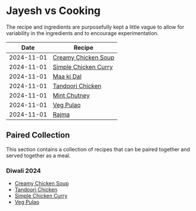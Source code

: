 # Jayesh vs Cooking

The recipe and ingredients are purposefully kept a little vague to allow for
variability in the ingredients and to encourage experimentation.

| Date | Recipe|
|------|-------|
| 2024-11-01 | [Creamy Chicken Soup](recipe/creamy-chicken-soup.md) |
| 2024-11-01 | [Simple Chicken Curry](recipe/simple-chicken-curry.md) |
| 2024-11-01 | [Maa ki Dal](recipe/maa-ki-dal.md) |
| 2024-11-01 | [Tandoori Chicken](recipe/tandoori-chicken.md) |
| 2024-11-01 | [Mint Chutney](recipe/mint-chutney.md) |
| 2024-11-01 | [Veg Pulao](recipe/veg-pulao.md) |
| 2024-11-01 | [Rajma](recipe/rajma.md) |



## Paired Collection

This section contains a collection of recipes that can be paired together and
served together as a meal.


### Diwali 2024

- [Creamy Chicken Soup](recipe/creamy-chicken-soup.md)
- [Tandoori Chicken](recipe/tandoori-chicken.md)
- [Simple Chicken Curry](recipe/simple-chicken-curry.md)
- [Veg Pulao](recipe/veg-pulao.md)


